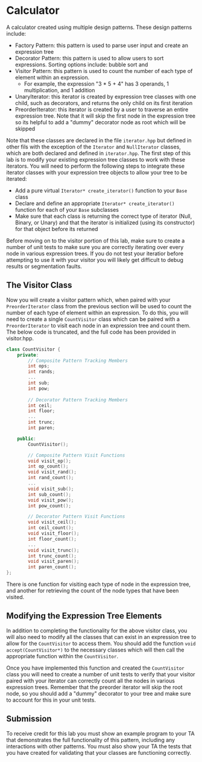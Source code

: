 # Calculator

A calculator created using multiple design patterns. These design patterns include:

* Factory Pattern: this pattern is used to parse user input and create an expression tree
* Decorator Pattern: this pattern is used to allow users to sort expressions. Sorting options include: bubble sort and 
* Visitor Pattern: this pattern is used to count the number of each type of element within an expression.
    - For example, the expression "3 * 5 + 4" has 3 operands, 1 multiplication, and 1 addition
* UnaryIterator: this iterator is created by expression tree classes with one child, such as decorators, and returns the only child on its first iteration
* PreorderIterator: this iterator is created by a user to traverse an entire expression tree. Note that it will skip the first node in the expression tree so its helpful to add a "dummy" decorator node as root which will be skipped

Note that these classes are declared in the file `iterator.hpp` but defined in other fils with the exception of the `Iterator` and `NullIterator` classes, which are both declared and defined in `iterator.hpp`. The first step of this lab is to modify your existing expression tree classes to work with these iterators. You will need to perform the following steps to integrate these iterator classes with your expression tree objects to allow your tree to be iterated:

* Add a pure virtual `Iterator* create_iterator()` function to your `Base` class
* Declare and define an appropriate `Iterator* create_iterator()` function for each of your `Base` subclasses
* Make sure that each class is returning the correct type of iterator (Null, Binary, or Unary) and that the iterator is initialized (using its constructor) for that object before its returned

Before moving on to the visitor portion of this lab, make sure to create a number of unit tests to make sure you are correctly iterating over every node in various expression trees. If you do not test your iteratior before attempting to use it with your visitor you will likely get difficult to debug results or segmentation faults. 

## The Visitor Class

Now you will create a visitor pattern which, when paired with your `PreorderIterator` class from the previous section will be used to count the number of each type of element within an expression. To do this, you will need to create a single `CountVisitor` class which can be paired with a `PreorderIterator` to visit each node in an expression tree and count them. The below code is truncated, and the full code has been provided in visitor.hpp.

```c++
class CountVisitor {
    private:
        // Composite Pattern Tracking Members
        int ops;
        int rands;
        ...
        int sub;
        int pow;
       
        // Decorator Pattern Tracking Members
        int ceil;
        int floor;
        ...
        int trunc;
        int paren;

    public:
        CountVisitor();

        // Composite Pattern Visit Functions
        void visit_op();
        int op_count();
        void visit_rand();
        int rand_count();
        ...
        void visit_sub();
        int sub_count();
        void visit_pow();
        int pow_count();

        // Decorator Pattern Visit Functions
        void visit_ceil();
        int ceil_count();
        void visit_floor();
        int floor_count();
        ...
        void visit_trunc();
        int trunc_count();
        void visit_paren();
        int paren_count();
};
```

There is one function for visiting each type of node in the expression tree, and another for retrieving the count of the node types that have been visited. 

## Modifying the Expression Tree Elements

In addition to completing the functionality for the above visitor class, you will also need to modify all the classes that can exist in an expression tree to allow for the `CountVisitor` to access them. You should add the function `void accept(CountVisitor*)` to the necessary classes which will then call the appropriate function within the `CountVisitor`.

Once you have implemented this function and created the `CountVisitor` class you will need to create a number of unit tests to verify that your visitor paired with your iterator can correctly count all the nodes in various expression trees. Remember that the preorder iterator will skip the root node, so you should add a "dummy" decorator to your tree and make sure to account for this in your unit tests.

## Submission

To receive credit for this lab you must show an example program to your TA that demonstrates the full functionality of this pattern, including any interactions with other patterns. You must also show your TA the tests that you have created for validating that your classes are functioning correctly.

